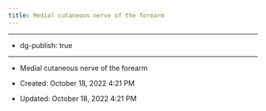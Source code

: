 ```yaml
---
title: Medial cutaneous nerve of the forearm
---
```


- --

- dg-publish: true

- --

- Medial cutaneous nerve of the forearm

- Created: October 18, 2022 4:21 PM

- Updated: October 18, 2022 4:21 PM
